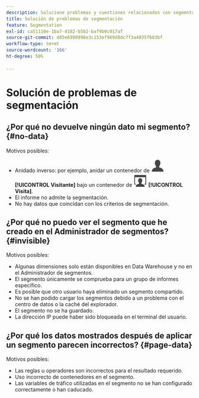 ```yaml
---
description: Solucione problemas y cuestiones relacionados con segmentos.
title: Solución de problemas de segmentación
feature: Segmentation
exl-id: ca51110e-1ba7-4182-b5b2-baf9b0c017af
source-git-commit: d85e6990998e3c153ef969d8dc7f3a4835f683bf
workflow-type: tm+mt
source-wordcount: '166'
ht-degree: 50%

---
```


# Solución de problemas de segmentación

<!-- Looks like this is not part anymore of the current UI.

## Error: "Incompatible elements in this segment" {#incompatible}

This error occurs when you try to save a segment in the Data Warehouse folder where the segment contains elements not compatible with Data Warehouse. To resolve this error, do one of two things:

* Save the segment in a different folder 
* Remove or change the incompatible portions of the segment.

-->

## ¿Por qué no devuelve ningún dato mi segmento? {#no-data}

Motivos posibles:

* Anidado inverso: por ejemplo, anidar un contenedor de ![Usuario](/help/assets/icons/User.svg) **[!UICONTROL Visitante]** bajo un contenedor de ![Visita](/help/assets/icons/Visit.svg) **[!UICONTROL Visita]**.
* El informe no admite la segmentación.
* No hay datos que coincidan con los criterios de segmentación.

## ¿Por qué no puedo ver el segmento que he creado en el Administrador de segmentos? {#invisible}

Motivos posibles:

* Algunas dimensiones solo están disponibles en Data Warehouse y no en el Administrador de segmentos.
* El segmento únicamente se comprueba para un grupo de informes específico.
* Es posible que otro usuario haya eliminado un segmento compartido.
* No se han podido cargar los segmentos debido a un problema con el centro de datos o la caché del explorador.
* El segmento no se ha guardado.
* La dirección IP puede haber sido bloqueada en el terminal del usuario.

## ¿Por qué los datos mostrados después de aplicar un segmento parecen incorrectos? {#page-data}

Motivos posibles:

* Las reglas u operadores son incorrectos para el resultado requerido.
* Uso incorrecto de contenedores en el segmento.
* Las variables de tráfico utilizadas en el segmento no se han configurado correctamente o han caducado.
